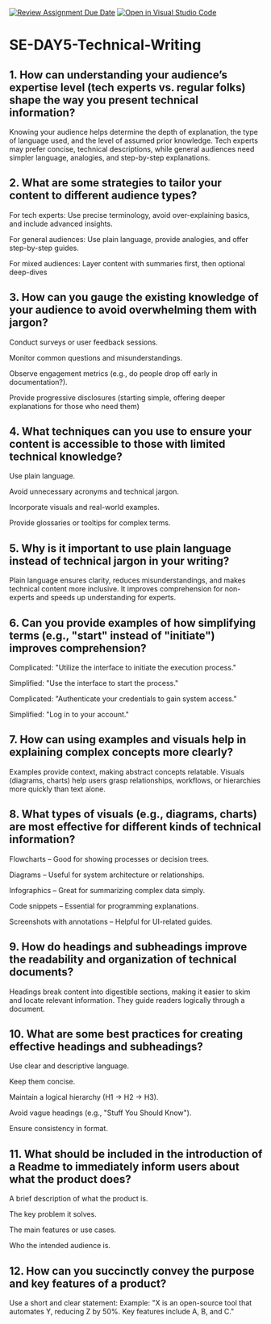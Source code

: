 [![Review Assignment Due Date](https://classroom.github.com/assets/deadline-readme-button-22041afd0340ce965d47ae6ef1cefeee28c7c493a6346c4f15d667ab976d596c.svg)](https://classroom.github.com/a/zsAR-pyY)
[![Open in Visual Studio Code](https://classroom.github.com/assets/open-in-vscode-2e0aaae1b6195c2367325f4f02e2d04e9abb55f0b24a779b69b11b9e10269abc.svg)](https://classroom.github.com/online_ide?assignment_repo_id=18630108&assignment_repo_type=AssignmentRepo)
# SE-DAY5-Technical-Writing
## 1. How can understanding your audience’s expertise level (tech experts vs. regular folks) shape the way you present technical information?
Knowing your audience helps determine the depth of explanation, the type of language used, and the level of assumed prior knowledge. Tech experts may prefer concise, technical descriptions, while general audiences need simpler language, analogies, and step-by-step explanations.
## 2. What are some strategies to tailor your content to different audience types?
For tech experts: Use precise terminology, avoid over-explaining basics, and include advanced insights. 

For general audiences: Use plain language, provide analogies, and offer step-by-step guides.

For mixed audiences: Layer content with summaries first, then optional deep-dives
## 3. How can you gauge the existing knowledge of your audience to avoid overwhelming them with jargon?
Conduct surveys or user feedback sessions.

Monitor common questions and misunderstandings.

Observe engagement metrics (e.g., do people drop off early in documentation?).

Provide progressive disclosures (starting simple, offering deeper explanations for those who need them)
## 4. What techniques can you use to ensure your content is accessible to those with limited technical knowledge?
Use plain language.

Avoid unnecessary acronyms and technical jargon.

Incorporate visuals and real-world examples.

Provide glossaries or tooltips for complex terms.
## 5. Why is it important to use plain language instead of technical jargon in your writing?
Plain language ensures clarity, reduces misunderstandings, and makes technical content more inclusive. It improves comprehension for non-experts and speeds up understanding for experts.
## 6. Can you provide examples of how simplifying terms (e.g., "start" instead of "initiate") improves comprehension?
Complicated: "Utilize the interface to initiate the execution process."

Simplified: "Use the interface to start the process."

Complicated: "Authenticate your credentials to gain system access."

Simplified: "Log in to your account."
## 7. How can using examples and visuals help in explaining complex concepts more clearly?
Examples provide context, making abstract concepts relatable. Visuals (diagrams, charts) help users grasp relationships, workflows, or hierarchies more quickly than text alone.
## 8. What types of visuals (e.g., diagrams, charts) are most effective for different kinds of technical information?
Flowcharts – Good for showing processes or decision trees.

Diagrams – Useful for system architecture or relationships.

Infographics – Great for summarizing complex data simply.

Code snippets – Essential for programming explanations.

Screenshots with annotations – Helpful for UI-related guides.
## 9. How do headings and subheadings improve the readability and organization of technical documents?
Headings break content into digestible sections, making it easier to skim and locate relevant information. They guide readers logically through a document.
## 10. What are some best practices for creating effective headings and subheadings?
Use clear and descriptive language.

Keep them concise.

Maintain a logical hierarchy (H1 → H2 → H3).

Avoid vague headings (e.g., "Stuff You Should Know").

Ensure consistency in format.
## 11. What should be included in the introduction of a Readme to immediately inform users about what the product does?
A brief description of what the product is.

The key problem it solves.

The main features or use cases.

Who the intended audience is.
## 12. How can you succinctly convey the purpose and key features of a product?
Use a short and clear statement:
Example: "X is an open-source tool that automates Y, reducing Z by 50%. Key features include A, B, and C."
